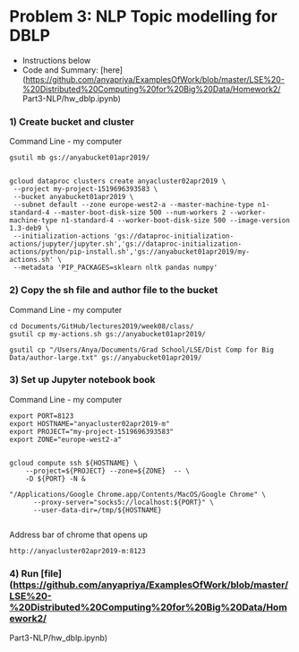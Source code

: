 
# Problem 3: NLP Topic modelling for DBLP
* Instructions below
* Code and Summary: [here](https://github.com/anyapriya/ExamplesOfWork/blob/master/LSE%20-%20Distributed%20Computing%20for%20Big%20Data/Homework2/
Part3-NLP/hw_dblp.ipynb)

### 1) Create bucket and cluster 

Command Line - my computer
```
gsutil mb gs://anyabucket01apr2019/


gcloud dataproc clusters create anyacluster02apr2019 \
 --project my-project-1519696393583 \
 --bucket anyabucket01apr2019 \
 --subnet default --zone europe-west2-a --master-machine-type n1-standard-4 --master-boot-disk-size 500 --num-workers 2 --worker-machine-type n1-standard-4 --worker-boot-disk-size 500 --image-version 1.3-deb9 \
 --initialization-actions 'gs://dataproc-initialization-actions/jupyter/jupyter.sh','gs://dataproc-initialization-actions/python/pip-install.sh','gs://anyabucket01apr2019/my-actions.sh' \
 --metadata 'PIP_PACKAGES=sklearn nltk pandas numpy'
```


### 2) Copy the sh file and author file to the bucket

Command Line - my computer
```
cd Documents/GitHub/lectures2019/week08/class/
gsutil cp my-actions.sh gs://anyabucket01apr2019/

gsutil cp "/Users/Anya/Documents/Grad School/LSE/Dist Comp for Big Data/author-large.txt" gs://anyabucket01apr2019/
```

### 3) Set up Jupyter notebook book

Command Line - my computer
```
export PORT=8123
export HOSTNAME="anyacluster02apr2019-m"
export PROJECT="my-project-1519696393583"
export ZONE="europe-west2-a"


gcloud compute ssh ${HOSTNAME} \
    --project=${PROJECT} --zone=${ZONE}  -- \
    -D ${PORT} -N &

"/Applications/Google Chrome.app/Contents/MacOS/Google Chrome" \
      --proxy-server="socks5://localhost:${PORT}" \
      --user-data-dir=/tmp/${HOSTNAME}
      
```

Address bar of chrome that opens up
```
http://anyacluster02apr2019-m:8123
```

### 4) Run [file](https://github.com/anyapriya/ExamplesOfWork/blob/master/LSE%20-%20Distributed%20Computing%20for%20Big%20Data/Homework2/
Part3-NLP/hw_dblp.ipynb)


